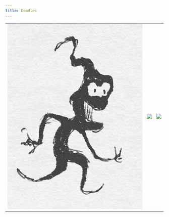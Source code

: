 ```yaml
---
title: Doodles
---
```


<table border=0>

<tr>

<td>

<a href="/image/doodles/doodle1.png">
<img src="/image/doodles/doodle1.png" class="imgbox" />
</a>

</td>

<td>
<a href="/image/doodles/doodle2.png">
<img src="/image/doodles/doodle2.png" class="imgbox"/>
</a>

</td>
<td>
<a href="/image/doodles/doodle3.png">
<img src="/image/doodles/doodle3.png" class="imgbox" />
</a>

</td>
</tr>

</table>


